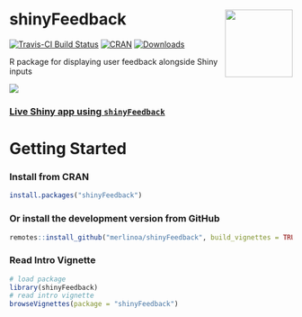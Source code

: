 # shinyFeedback <img src="https://raw.githubusercontent.com/merlinoa/shinyFeedback/master/inst/img/shinyfeedback_hex_sticker.png" align="right" width="120" />

[![Travis-CI Build Status](https://travis-ci.org/merlinoa/shinyFeedback.svg?branch=master)](https://travis-ci.org/merlinoa/shinyFeedback) [![CRAN](https://www.r-pkg.org/badges/version/shinyFeedback)](https://cran.r-project.org/package=shinyFeedback) [![Downloads](https://cranlogs.r-pkg.org/badges/shinyFeedback)](https://www.r-pkg.org/pkg/shinyFeedback)

R package for displaying user feedback alongside Shiny inputs

![](https://raw.githubusercontent.com/merlinoa/shinyFeedback/master/inst/img/feedback_screenshot.png)

### [Live Shiny app using `shinyFeedback`](https://tychobra.shinyapps.io/supported_inputs_app/)

# Getting Started

### Install from CRAN

```R
install.packages("shinyFeedback")
```

### Or install the development version from GitHub

```R
remotes::install_github("merlinoa/shinyFeedback", build_vignettes = TRUE)
```
### Read Intro Vignette

```R
# load package
library(shinyFeedback)
# read intro vignette
browseVignettes(package = "shinyFeedback")
```
